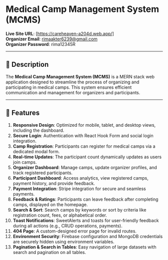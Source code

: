 # Medical Camp Management System (MCMS)

**Live Site URL**: [https://careheaven-a204d.web.app/]  
**Organizer Email**: rimaakter6239@gmail.com  
**Organizer Password**: rima12345R

---

## 📜 Description

The **Medical Camp Management System (MCMS)** is a MERN stack web application designed to streamline the process of organizing and participating in medical camps. This system ensures efficient communication and management for organizers and participants.

---

## 🚀 Features

1. **Responsive Design**: Optimized for mobile, tablet, and desktop views, including the dashboard.
2. **Secure Login**: Authentication with React Hook Form and social login integration.
3. **Camp Registration**: Participants can register for medical camps via a dedicated modal form.
4. **Real-time Updates**: The participant count dynamically updates as users join camps.
5. **Organizer Dashboard**: Manage camps, update organizer profiles, and track registered participants.
6. **Participant Dashboard**: Access analytics, view registered camps, payment history, and provide feedback.
7. **Payment Integration**: Stripe integration for secure and seamless payments.
8. **Feedback & Ratings**: Participants can leave feedback after completing camps, displayed on the homepage.
9. **Search & Sort**: Search camps by keywords or sort by criteria like registration count, fees, or alphabetical order.
10. **Toast Notifications**: SweetAlerts and toasts for user-friendly feedback during all actions (e.g., CRUD operations, payments).
11. **404 Page**: A custom-designed error page for invalid routes.
12. **Environment Security**: Firebase configuration and MongoDB credentials are securely hidden using environment variables.
13. **Pagination & Search in Tables**: Easy navigation of large datasets with search and pagination on all tables.

